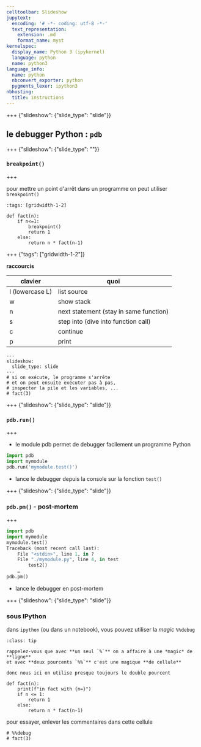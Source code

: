 ```yaml
---
celltoolbar: Slideshow
jupytext:
  encoding: '# -*- coding: utf-8 -*-'
  text_representation:
    extension: .md
    format_name: myst
kernelspec:
  display_name: Python 3 (ipykernel)
  language: python
  name: python3
language_info:
  name: python
  nbconvert_exporter: python
  pygments_lexer: ipython3
nbhosting:
  title: instructions
---
```


+++ {"slideshow": {"slide_type": "slide"}}

## le debugger Python : `pdb`

+++ {"slideshow": {"slide_type": ""}}

### `breakpoint()`

+++

pour mettre un point d'arrêt dans un programme on peut utiliser `breakpoint()`

```{code-cell} ipython3
:tags: [gridwidth-1-2]

def fact(n):
    if n<=1:
        breakpoint()
        return 1
    else:
        return n * fact(n-1)
```

+++ {"tags": ["gridwidth-1-2"]}

**raccourcis**

| clavier | quoi |
|------|---------|
| l (lowercase L)  | list source |
| w  | show stack | 
| n | next statement (stay in same function)|
| s | step into (dive into function call) |
| c | continue |
| p | print |

```{code-cell} ipython3
---
slideshow:
  slide_type: slide
---
# si on exécute, le programme s'arrête 
# et on peut ensuite exécuter pas à pas, 
# inspecter la pile et les variables, ...
# fact(3)
```

+++ {"slideshow": {"slide_type": "slide"}}

### `pdb.run()`

+++

* le module pdb permet de debugger facilement un programme Python
```python
import pdb 
import mymodule 
pdb.run('mymodule.test()') 
```

* lance le debugger depuis la console sur la fonction `test()`

+++ {"slideshow": {"slide_type": "slide"}}

### `pdb.pm()` - post-mortem

+++

```python
import pdb 
import mymodule 
mymodule.test() 
Traceback (most recent call last): 
	File "<stdin>", line 1, in ? 
	File "./mymodule.py", line 4, in test 
		test2() 
	…
pdb.pm()
```

* lance le debugger en post-mortem

+++ {"slideshow": {"slide_type": "slide"}}

### sous IPython

dans `ipython` (ou dans un notebook), vous pouvez utiliser la *magic* `%%debug`  

````{admonition} magic de cellule
:class: tip

rappelez-vous que avec **un seul `%`** on a affaire à une *magic* de **ligne**  
et avec **deux pourcents `%%`** c'est une magique **de cellule** 

donc nous ici on utilise presque toujours le double pourcent
````

```{code-cell} ipython3
def fact(n):
    print(f"in fact with {n=}")
    if n <= 1:
        return 1
    else:
        return n * fact(n-1)
```

pour essayer, enlever les commentaires dans cette cellule

```{code-cell} ipython3
# %%debug
# fact(3)
```
